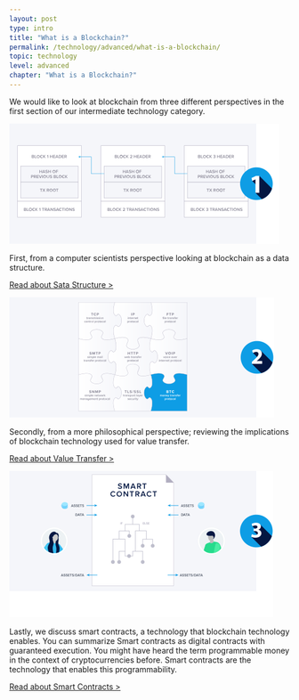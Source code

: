 ```yaml
---
layout: post
type: intro
title: "What is a Blockchain?"
permalink: /technology/advanced/what-is-a-blockchain/
topic: technology
level: advanced
chapter: "What is a Blockchain?"
---
```


We would like to look at blockchain from three different perspectives in the first section of our intermediate technology category.

<div class="row mt-5">
    <div class="col-md-3">
        <img src="/assets/post_files/technology/advanced/what-is-a-blockchain/DS.svg" alt="Blockchain Data" />
    </div>
    <div class="col-md-9">
        <p>
            First, from a computer scientists perspective looking at blockchain as a data structure.
        </p>
        <p class="mt-4">
            <a href="{{ site.baseurl }}{% post_url /technology/advanced/2021-01-02-blockchain-as-a-data-structure %}">Read about Sata Structure &gt;</a>
        </p>
    </div>
</div>


<div class="row mt-5">
    <div class="col-md-3">
        <img src="/assets/post_files/technology/advanced/what-is-a-blockchain/VT.svg" alt="Protocols" />
    </div>
    <div class="col-md-9">
        <p>
            Secondly, from a more philosophical perspective; reviewing the implications of blockchain technology used for value transfer.
        </p>
        <p class="mt-4">
            <a href="{{ site.baseurl }}{% post_url /technology/advanced/2021-01-03-a-protocol-to-transfer-value %}">Read about Value Transfer &gt;</a>
        </p>
    </div>
</div>


<div class="row mt-5">
    <div class="col-md-3">
        <img src="/assets/post_files/technology/advanced/what-is-a-blockchain/SC.svg" alt="Smart Contracts" />
    </div>
    <div class="col-md-9">
        <p>
            Lastly, we discuss smart contracts, a technology that blockchain technology enables. You can summarize Smart contracts as digital contracts with guaranteed execution. You might have heard the term programmable money in the context of cryptocurrencies before. Smart contracts are the technology that enables this programmability.
        </p>
        <p class="mt-4">
            <a href="{{ site.baseurl }}{% post_url /technology/advanced/2021-01-04-guaranteed-execution-with-smart-contracts %}">Read about Smart Contracts &gt;</a>
        </p>
    </div>
</div>
